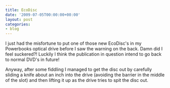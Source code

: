 ```yaml
---
title: EcoDisc
date: '2009-07-05T00:00:00+00:00'
layout: post
categories:
- blog
---
```


I just had the misfortune to put one of those new EcoDisc's in my Powerbooks optical drive before I saw the warning on the back. Damn did I feel suckered?! Luckily I think the publication in question intend to go back to normal DVD's in future!

Anyway, after some fiddling I managed to get the disc out by carefully sliding a knife about an inch into the drive (avoiding the barrier in the middle of the slot) and then lifting it up as the drive tries to spit the disc out.




